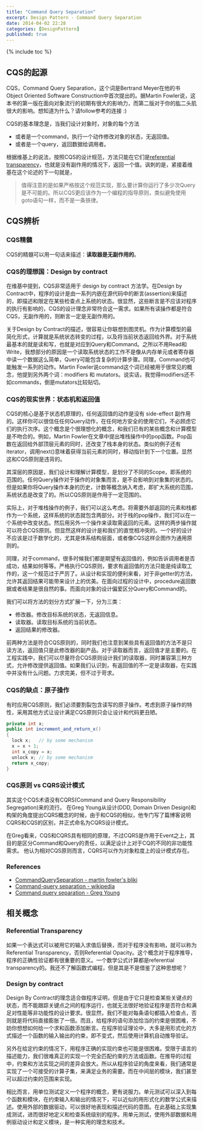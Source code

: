 ```yaml
---
title: "Command Query Separation"
excerpt: Design Pattern - Command Query Separation
date: 2014-04-02 22:28
categories: [DesignPattern]
published: true
---
```

{% include toc %}

## CQS的起源
CQS，Command Query Separation，这个词是Bertrand Meyer在他的书 Object Oriented Software Construction中首次提出的。据Martin Fowler说，这本书的第一版在面向对象流行的初期有很大的影响力，而第二版对于你的肱二头肌很大的影响。想知道为什么？请follow参考的连接 :)

CQS的基本理念是，当我们设计对象时，对象的每个方法

 - 或者是一个command，执行一个动作修改对象的状态，无返回值。
 - 或者是一个query，返回数据给调用者。

根据维基上的说法，按照CQS的设计规范，方法只能在它们是[referential transparency](http://en.wikipedia.org/wiki/Referential_transparency_%28computer_science%29)，也就是没有副作用的情况下，返回一个值。讽刺的是，紧接着维基在这个论述的下一句就是，

> 值得注意的是如果严格按这个规范实现，那么要计算你运行了多少次Query是不可能的。所以CQS更应该作为一个编程的指导原则，类似避免使用goto语句一样，而不是一条铁律。

## CQS辨析

### CQS精髓
CQS的精髓可以用一句话来描述：**读取器是无副作用的**。

### CQS的理想国：Design by contract
在维基中提到，CQS非常适用于 design by contract 方法学。在Design by Contract中，程序的设计是由一系列内嵌在源代码中的断言(assertion)来描述的，即描述和限定在某些检查点上系统的状态。很显然，这些断言是不应该对程序的执行有影响的，CQS的设计理念非常符合这一需求。如果所有读操作都是符合CQS，无副作用的，则断言一定是无副作用的。

关于Design by Contract的描述，很容易让你联想到图灵机。作为计算模型的最简化形式，计算就是系统状态转变的过程，以及将当前状态返回给外界。对于系统最基本的就是读和写，也就是对应到Query和Command。之所以不用Read和Write，我想部分的原因是一个读取系统状态的工作不是像从内存单元或者寄存器中读一个数据这么简单，Query可能包含复杂的计算步骤。同理，Command也可能触发一系列的动作。Martin Fowler说command这个词已经被用于很常见的概念，他提到另外两个词：modifiers 和 mutators。说实话，我觉得modifiers还不如commands，倒是mutators比较贴切。

### CQS的现实世界：状态机和返回值
CQS的核心是基于状态机原理的，任何返回值的动作是没有 side-effect 副作用的。这样你可以很信任任何Query动作，在任何地方安全的使用它们，不必顾虑它们的执行次序。这个概念是个很理想化的概念，和我们已有的某些概念和计算模型是不吻合的。例如，Martin Fowler在文章中提出堆栈操作中的pop函数。Pop函数在返回给外部顶层元素的同时，还改变了栈本身的状态。类似的例子还有iterator，调用next()意味着获得当前元素的同时，移动指针到下一个位置。显然这和CQS原则是违背的。

其深层的原因是，我们设计和理解计算模型，是划分了不同的Scope，即系统的范围的。任何Query操作对于操作的对象集而言，是不会影响到对象集的状态的。但是如果你将Query操作本身的历史，计数等概念纳入考虑，即扩大系统的范围，系统状态是改变了的。所以CQS原则是作用于一定范围的。

实际上，对于堆栈操作的例子，我们可以这么考虑。将需要外部返回的元素和栈都作为一个系统，这样系统的状态就包含两部分。对于栈的pop操作，我们可以在一个系统中改变状态。然后用另外一个操作来读取需返回的元素。这样的两步操作就可以符合CQS原则。但显然这样的设计是和我们的直觉相冲突的。一个好的设计不应该是过于数学化的，尤其是体系结构层面，或者像CQS这样企图作为通用原则的。

同理，对于command，很多时候我们都是期望有返回值的，例如告诉调用者是否成功，结果如何等等。严格执行CQS原则，要求有返回值的方法只能是纯读取工作的，这一个规范过于严厉了。从设计和实现的便利来看，对于非getter的方法，允许其返回结果可能带来设计上的优美。在面向过程的设计中，procedure返回数据或者结果是很自然的事。而面向对象的设计偏爱区分Query和Command的。

我们可以将方法的划分方式扩展一下，分为三类：

 - 修改器。修改目标系统的状态，无返回信息。
 - 读取器。读取目标系统的当前状态。
 - 返回结果的修改器。

前两种方法是符合CQS原则的，同时我们也注意到某些具有返回值的方法不是只读方法，返回值只是此修改器的副产品。对于读取器而言，返回值才是主要的。在工程实践中，我们可以尽量符合CQS原则设计我们的读取器，同时兼容第三种方式，允许修改提供返回值。如果我们认识到，有返回值的不一定是读取器，在实践中并没有什么问题。力求完美，但不过于苛求。

### CQS的缺点：原子操作
有时应用CQS原则，我们必须要割裂包含读写的原子操作。考虑到原子操作的特性，采用其他方式让设计满足CQS原则只会让设计和代码更丑陋。

``` java
private int x;
public int increment_and_return_x()
{
  lock x;   // by some mechanism
  x = x + 1;
  int x_copy = x;
  unlock x; // by some mechanism
  return x_copy;
}
```

### CQS原则 vs CQRS设计模式
其实这个CQS术语没有CQRS(Command and Query Responsibility Segregation)来的流行。
在Greg Young从设计(DDD, Domain Driven Design)和构架的角度提出CQRS概念的时候，由于和CQS的相似，他专门写了篇博客说明CQRS和CQS的区别，并正式命名为CQRS设计模式。

在Greg看来，CQS和CQRS具有相同的原理，不过CQRS是作用于Event之上，其目的是区分Command和Query的责任，以满足设计上对于CQ的不同的非功能性需求。
他认为相对CQS原则而言，CQRS可以作为对象粒度上的设计模式存在。

### References
 - [CommandQuerySeparation - martin fowler's bliki](http://martinfowler.com/bliki/CommandQuerySeparation.html)
 - [Command-query separation - wikipedia](http://en.wikipedia.org/wiki/Command%E2%80%93query_separation)
 - [Command query separation - Greg Young](http://codebetter.com/gregyoung/2009/08/13/command-query-separation/)


## 相关概念

### Referential Transparency
如果一个表达式可以被用它的输入求值后替换，而对于程序没有影响，就可以称为Referential Transparency，否则Referential Opacity。这个概念对于程序推导，程序的正确性验证都有很重要的意义。一个数学公式计算都是referential transparency的。我还不了解函数式编程，但是其是不是借鉴了这种思想呢？

### Design by contract
Design By Contract的理念适合做程序证明，但是由于它只是检查某些关键点的状态，而不能跟踪关键点之间的程序运行，也就无法很好地验证程序是否符合和满足对性能等非功能性的设计要求。很显然，我们不能对每条语句都插入检查点，否则就是将代码直接膨胀了一倍。而且，给程序的语句添加恰当的约束是很困难，不妨你想想如何给一个求和函数添加断言。在程序验证理论中，大多是用形式化的方式描述一个函数的输入输出的约束，即不变式，然后使用计算机自动推导验证。

另外在给定约束的情况下，用程序正确的实现约束也可能是很困难。受限于语言的描述能力，我们很难真正的实现一个完全匹配约束的方法或函数。在推导的过程中，约束和方法实现之间的差异会放大。所以从程序验证的角度来看，我们通常是实现了一个可接受的计算子集，来满足业务的需要。而在中间层的模块，我们甚至可以超过约束的范围来实现。

相比而言，用单位测试定义一个程序的概念，更有说服力。单元测试可以深入到每个函数和模块，在约束输入和输出的情况下，可以近似的用形式化的数学公式来描述。使用外部的数据驱动，可以很好地表现和描述代码的意图。在此基础上实现集成测试，进而很好地定义和检查系统级别的程序。用单元测试，使用外部数据和用例驱动设计和定义模块，是一种实用的理念和技术。
